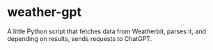 # weather-gpt
A little Python script that fetches data from Weatherbit, parses it, and depending on results, sends requests to ChatGPT.
